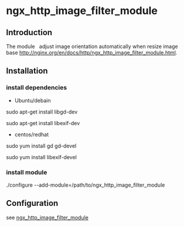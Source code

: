 # ngx_http_image_filter_module

## Introduction


The module   adjust image orientation automatically when  resize image base http://nginx.org/en/docs/http/ngx_http_image_filter_module.html.


## Installation
### install dependencies
- Ubuntu/debain

sudo apt-get install libgd-dev

sudo apt-get install libexif-dev

- centos/redhat

sudo yum install gd gd-devel 

sudo yum install libexif-devel

### install module

 ./configure --add-module=/path/to/ngx_http_image_filter_module
 
 
 
## Configuration

see [ngx_http_image_filter_module](http://nginx.org/en/docs/http/ngx_http_image_filter_module.html)
